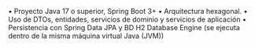 •	Proyecto Java 17 o superior, Spring Boot 3+
•	Arquitectura hexagonal.
•	Uso de DTOs, entidades, servicios de dominio y servicios de aplicación
•	Persistencia con Spring Data JPA y BD H2 Database Engine (se ejecuta dentro de la misma máquina virtual Java (JVM))
